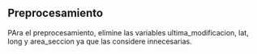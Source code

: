 ## Preprocesamiento

PAra el preprocesamiento, elimine las variables ultima_modificacion, lat, long y area_seccion ya que las considere innecesarias.
